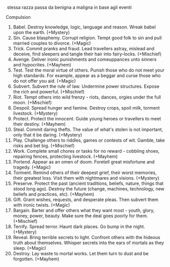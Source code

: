 
 stessa razza  passa da benigna a maligna in base agli eventi

Compulsion

1. Babel. Destroy knowledge, logic, language and reason. Wreak babel upon the earth. (+Mystery)
2. Sin. Cause blasphemy. Corrupt religion. Tempt good folk to sin and pull married couples to divorce. (+Magic)
3. Trick. Commit pranks and fraud. Lead travellers astray, mislead and deceive, find sleepers and tangle their hair into fairy-locks. (+Mischief)
4. Avenge. Deliver ironic punishments and comeuppances unto sinners and hypocrites. (+Mayhem)
5. Test. Test the moral virtue of others. Punish those who do not meet your high standards. For example, appear as a beggar and curse those who do not offer you aid. (+Magic)
6. Subvert. Subvert the rule of law. Undermine power structures. Expose the rich and powerful. (+Mischief)
7. Riot. Tempt others into wild frenzy - riots, dances, orgies under the full moon. (+Mischief)
8. Despoil. Spread hunger and famine. Destroy crops, spoil milk, torment livestock. (+Mystery)
9. Protect. Protect the innocent. Guide young heroes or travellers to meet their destiny. (+Mayhem)
10. Steal. Commit daring thefts. The value of what's stolen is not important, only that it be daring. (+Mystery)
11. Play. Challenge others to riddles, games or contests of wit. Gamble, take risks and bet big. (+Mischief)
12. Work. Complete small chores or tasks for no reward - cobbling shoes, repairing fences, protecting livestock. (+Mayhem)
13. Portend. Appear as an omen of doom. Foretell great misfortune and tragedy. (+Magic)
14. Torment. Remind others of their deepest grief, their worst memories, their greatest loss. Visit them with nightmares and visions.  (+Mystery)
15. Preserve. Protect the past (ancient traditions, beliefs, nature, things that stood long ago). Destroy the future (change, machines, technology, new beliefs and practices, etc). (+Mayhem)
16. Gift. Grant wishes, requests, and desperate pleas. Then subvert them with ironic twists. (+Magic)
17. Bargain. Barter and offer others what they want most - youth, glory, money, power, beauty. Make sure the deal goes poorly for them. (+Mischief)
18. Terrify. Spread terror. Haunt dark places. Go bump in the night. (+Mystery)
19. Reveal. Bring terrible secrets to light. Confront others with the hideous truth about themselves. Whisper secrets into the ears of mortals as they sleep.  (+Magic)
20. Destroy. Lay waste to mortal works. Let them turn to dust and be forgotten. (+Mayhem)